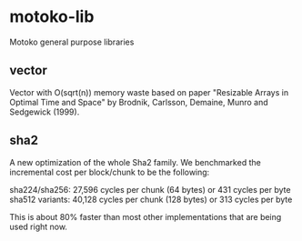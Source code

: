 # motoko-lib
Motoko general purpose libraries

## vector

Vector with O(sqrt(n)) memory waste based on paper "Resizable Arrays in Optimal Time and Space" by Brodnik, Carlsson, Demaine, Munro and Sedgewick (1999).

## sha2

A new optimization of the whole Sha2 family. We benchmarked the incremental cost per block/chunk to be the following:

sha224/sha256: 27,596 cycles per chunk (64 bytes) or 431 cycles per byte
sha512 variants: 40,128 cycles per chunk (128 bytes) or 313 cycles per byte

This is about 80% faster than most other implementations that are being used right now.  